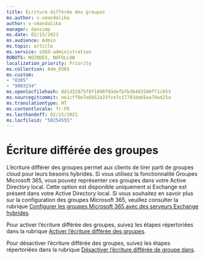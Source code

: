 ```yaml
---
title: Écriture différée des groupes
ms.author: v-smandalika
author: v-smandalika
manager: dansimp
ms.date: 02/15/2021
ms.audience: Admin
ms.topic: article
ms.service: o365-administration
ROBOTS: NOINDEX, NOFOLLOW
localization_priority: Priority
ms.collection: Adm_O365
ms.custom:
- "8305"
- "9003234"
ms.openlocfilehash: 8d1d32875f0f1890f03defbfb3b483500ff1c653
ms.sourcegitcommit: ee1cff8e7e6b52a33fce7c17783de65aa79ad25a
ms.translationtype: HT
ms.contentlocale: fr-FR
ms.lasthandoff: 02/15/2021
ms.locfileid: "50254555"
---
```

# <a name="group-writeback"></a>Écriture différée des groupes

L’écriture différer des groupes permet aux clients de tirer parti de groupes cloud pour leurs besoins hybrides. Si vous utilisez la fonctionnalité Groupes Microsoft 365, vous pouvez représenter ces groupes dans votre Active Directory local. Cette option est disponible uniquement si Exchange est présent dans votre Active Directory local. Si vous souhaitez en savoir plus sur la configuration des groupes Microsoft 365, veuillez consulter la rubrique [Configurer les groupes Microsoft 365 avec des serveurs Exchange hybrides](https://docs.microsoft.com/exchange/hybrid-deployment/set-up-microsoft-365-groups#enable-group-writeback-in-azure-ad-connect).

Pour activer l’écriture différée des groupes, suivez les étapes répertoriées dans la rubrique [Activer l’écriture différée des groupes](https://docs.microsoft.com/azure/active-directory/hybrid/how-to-connect-group-writeback#enable-group-writeback). 

Pour désactiver l’écriture différée des groupes, suivez les étapes répertoriées dans la rubrique [Désactiver l’écriture différée de groupe dans](https://docs.microsoft.com/azure/active-directory/hybrid/how-to-connect-group-writeback#disabling-group-writeback).